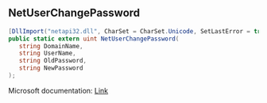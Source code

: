 ## NetUserChangePassword

```csharp
[DllImport("netapi32.dll", CharSet = CharSet.Unicode, SetLastError = true)]
public static extern uint NetUserChangePassword(
   string DomainName,
   string UserName,
   string OldPassword,
   string NewPassword
);
```

Microsoft documentation: [Link](https://docs.microsoft.com/en-us/windows/win32/api/lmaccess/nf-lmaccess-netuserchangepassword)

